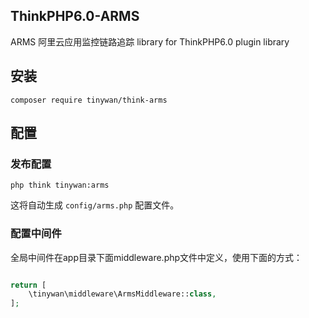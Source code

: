 ## ThinkPHP6.0-ARMS

ARMS 阿里云应用监控链路追踪 library for ThinkPHP6.0 plugin library

## 安装

```phpregexp
composer require tinywan/think-arms
```

## 配置

### 发布配置

```phpregexp
php think tinywan:arms
```
这将自动生成 `config/arms.php` 配置文件。

### 配置中间件

全局中间件在app目录下面middleware.php文件中定义，使用下面的方式：

```php

return [
	\tinywan\middleware\ArmsMiddleware::class,
];
```
